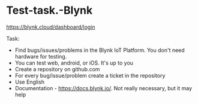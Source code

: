# Test-task.-Blynk

https://blynk.cloud/dashboard/login

Task:
- Find bugs/issues/problems in the Blynk IoT Platform. You don't need hardware for testing.
- You can test web, android, or iOS. It's up to you
- Create a repository on github.com
- For every bug/issue/problem create a ticket in the repository
- Use English
- Documentation - https://docs.blynk.io/. Not really necessary, but it may help
